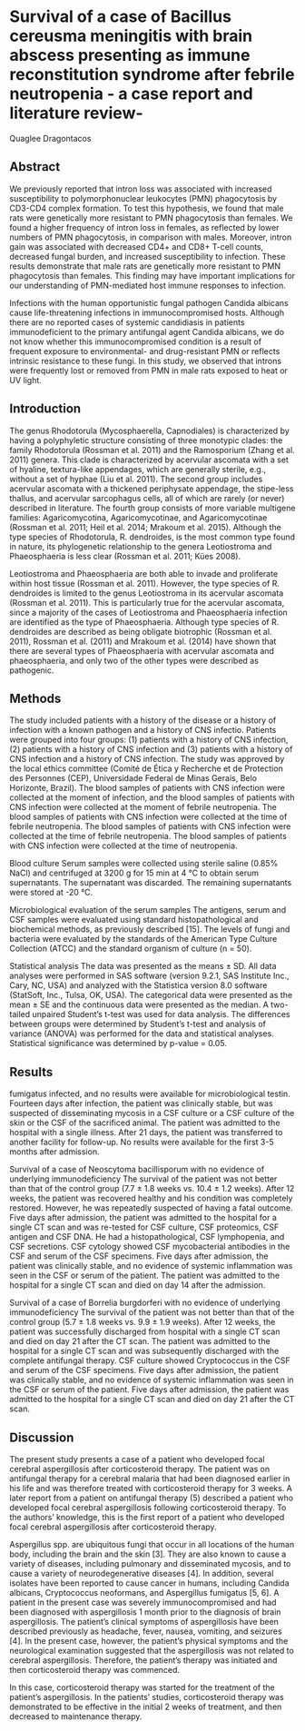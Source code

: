 # Survival of a case of Bacillus cereusma meningitis with brain abscess presenting as immune reconstitution syndrome after febrile neutropenia - a case report and literature review-
Quaglee Dragontacos


## Abstract
We previously reported that intron loss was associated with increased susceptibility to polymorphonuclear leukocytes (PMN) phagocytosis by CD3-CD4 complex formation. To test this hypothesis, we found that male rats were genetically more resistant to PMN phagocytosis than females. We found a higher frequency of intron loss in females, as reflected by lower numbers of PMN phagocytosis, in comparison with males. Moreover, intron gain was associated with decreased CD4+ and CD8+ T-cell counts, decreased fungal burden, and increased susceptibility to infection. These results demonstrate that male rats are genetically more resistant to PMN phagocytosis than females. This finding may have important implications for our understanding of PMN-mediated host immune responses to infection.

Infections with the human opportunistic fungal pathogen Candida albicans cause life-threatening infections in immunocompromised hosts. Although there are no reported cases of systemic candidiasis in patients immunodeficient to the primary antifungal agent Candida albicans, we do not know whether this immunocompromised condition is a result of frequent exposure to environmental- and drug-resistant PMN or reflects intrinsic resistance to these fungi. In this study, we observed that introns were frequently lost or removed from PMN in male rats exposed to heat or UV light.


## Introduction
The genus Rhodotorula (Mycosphaerella, Capnodiales) is characterized by having a polyphyletic structure consisting of three monotypic clades: the family Rhodotorula (Rossman et al. 2011) and the Ramosporium (Zhang et al. 2011) genera. This clade is characterized by acervular ascomata with a set of hyaline, textura-like appendages, which are generally sterile, e.g., without a set of hyphae (Liu et al. 2011). The second group includes acervular ascomata with a thickened periphysate appendage, the stipe-less thallus, and acervular sarcophagus cells, all of which are rarely (or never) described in literature. The fourth group consists of more variable multigene families: Agaricomycotina, Agaricomycotinae, and Agaricomycotinae (Rossman et al. 2011; Heil et al. 2014; Mrakoum et al. 2015). Although the type species of Rhodotorula, R. dendroides, is the most common type found in nature, its phylogenetic relationship to the genera Leotiostroma and Phaeosphaeria is less clear (Rossman et al. 2011; Kües 2008).

Leotiostroma and Phaeosphaeria are both able to invade and proliferate within host tissue (Rossman et al. 2011). However, the type species of R. dendroides is limited to the genus Leotiostroma in its acervular ascomata (Rossman et al. 2011). This is particularly true for the acervular ascomata, since a majority of the cases of Leotiostroma and Phaeosphaeria infection are identified as the type of Phaeosphaeria. Although type species of R. dendroides are described as being obligate biotrophic (Rossman et al. 2011), Rossman et al. (2011) and Mrakoum et al. (2014) have shown that there are several types of Phaeosphaeria with acervular ascomata and phaeosphaeria, and only two of the other types were described as pathogenic.


## Methods
The study included patients with a history of the disease or a history of infection with a known pathogen and a history of CNS infectio. Patients were grouped into four groups: (1) patients with a history of CNS infection, (2) patients with a history of CNS infection and (3) patients with a history of CNS infection and a history of CNS infection. The study was approved by the local ethics committee (Comité de Ética y Recherche et de Protection des Personnes (CEP), Universidade Federal de Minas Gerais, Belo Horizonte, Brazil). The blood samples of patients with CNS infection were collected at the moment of infection, and the blood samples of patients with CNS infection were collected at the moment of febrile neutropenia. The blood samples of patients with CNS infection were collected at the time of febrile neutropenia. The blood samples of patients with CNS infection were collected at the time of febrile neutropenia. The blood samples of patients with CNS infection were collected at the time of neutropenia.

Blood culture
Serum samples were collected using sterile saline (0.85% NaCl) and centrifuged at 3200 g for 15 min at 4 °C to obtain serum supernatants. The supernatant was discarded. The remaining supernatants were stored at -20 °C.

Microbiological evaluation of the serum samples
The antigens, serum and CSF samples were evaluated using standard histopathological and biochemical methods, as previously described [15]. The levels of fungi and bacteria were evaluated by the standards of the American Type Culture Collection (ATCC) and the standard organism of culture (n = 50).

Statistical analysis
The data was presented as the means ± SD. All data analyses were performed in SAS software (version 9.2.1, SAS Institute Inc., Cary, NC, USA) and analyzed with the Statistica version 8.0 software (StatSoft, Inc., Tulsa, OK, USA). The categorical data were presented as the mean ± SE and the continuous data were presented as the median. A two-tailed unpaired Student’s t-test was used for data analysis. The differences between groups were determined by Student’s t-test and analysis of variance (ANOVA) was performed for the data and statistical analyses. Statistical significance was determined by p-value = 0.05.


## Results
fumigatus infected, and no results were available for microbiological testin. Fourteen days after infection, the patient was clinically stable, but was suspected of disseminating mycosis in a CSF culture or a CSF culture of the skin or the CSF of the sacrificed animal. The patient was admitted to the hospital with a single illness. After 21 days, the patient was transferred to another facility for follow-up. No results were available for the first 3-5 months after admission.

Survival of a case of Neoscytoma bacillisporum with no evidence of underlying immunodeficiency
The survival of the patient was not better than that of the control group (7.7 ± 1.8 weeks vs. 10.4 ± 1.2 weeks). After 12 weeks, the patient was recovered healthy and his condition was completely restored. However, he was repeatedly suspected of having a fatal outcome. Five days after admission, the patient was admitted to the hospital for a single CT scan and was re-tested for CSF culture, CSF proteomics, CSF antigen and CSF DNA. He had a histopathological, CSF lymphopenia, and CSF secretions. CSF cytology showed CSF mycobacterial antibodies in the CSF and serum of the CSF specimens. Five days after admission, the patient was clinically stable, and no evidence of systemic inflammation was seen in the CSF or serum of the patient. The patient was admitted to the hospital for a single CT scan and died on day 14 after the admission.

Survival of a case of Borrelia burgdorferi with no evidence of underlying immunodeficiency
The survival of the patient was not better than that of the control group (5.7 ± 1.8 weeks vs. 9.9 ± 1.9 weeks). After 12 weeks, the patient was successfully discharged from hospital with a single CT scan and died on day 21 after the CT scan. The patient was admitted to the hospital for a single CT scan and was subsequently discharged with the complete antifungal therapy. CSF culture showed Cryptococcus in the CSF and serum of the CSF specimens. Five days after admission, the patient was clinically stable, and no evidence of systemic inflammation was seen in the CSF or serum of the patient. Five days after admission, the patient was admitted to the hospital for a single CT scan and died on day 21 after the CT scan.


## Discussion
The present study presents a case of a patient who developed focal cerebral aspergillosis after corticosteroid therapy. The patient was on antifungal therapy for a cerebral malaria that had been diagnosed earlier in his life and was therefore treated with corticosteroid therapy for 3 weeks. A later report from a patient on antifungal therapy (5) described a patient who developed focal cerebral aspergillosis following corticosteroid therapy. To the authors’ knowledge, this is the first report of a patient who developed focal cerebral aspergillosis after corticosteroid therapy.

Aspergillus spp. are ubiquitous fungi that occur in all locations of the human body, including the brain and the skin [3]. They are also known to cause a variety of diseases, including pulmonary and disseminated mycosis, and to cause a variety of neurodegenerative diseases [4]. In addition, several isolates have been reported to cause cancer in humans, including Candida albicans, Cryptococcus neoformans, and Aspergillus fumigatus [5, 6]. A patient in the present case was severely immunocompromised and had been diagnosed with aspergillosis 1 month prior to the diagnosis of brain aspergillosis. The patient’s clinical symptoms of aspergillosis have been described previously as headache, fever, nausea, vomiting, and seizures [4]. In the present case, however, the patient’s physical symptoms and the neurological examination suggested that the aspergillosis was not related to cerebral aspergillosis. Therefore, the patient’s therapy was initiated and then corticosteroid therapy was commenced.

In this case, corticosteroid therapy was started for the treatment of the patient’s aspergillosis. In the patients’ studies, corticosteroid therapy was demonstrated to be effective in the initial 2 weeks of treatment, and then decreased to maintenance therapy.

